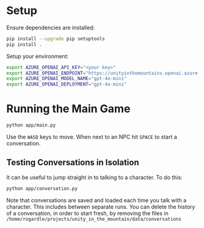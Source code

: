 # Setup

Ensure dependencies are installed:

```bash
pip install --upgrade pip setuptools
pip install .
```

Setup your environment:

```bash
export AZURE_OPENAI_API_KEY="<your key>"
export AZURE_OPENAI_ENDPOINT="https://unityinthemountains.openai.azure.com/"
export AZURE_OPENAI_MODEL_NAME="gpt-4o-mini"
export AZURE_OPENAI_DEPLOYMENT="gpt-4o-mini"
```

# Running the Main Game

```bash
python app/main.py
```

Use the `WASD` keys to move. When next to an NPC hit `SPACE` to start a conversation.

## Testing Conversations in Isolation

It can be useful to jump straight in to talking to a character. To do this:

```bash
python app/conversation.py
```

Note that conversations are saved and loaded each time you talk with a character. This includes between separate runs. You can delete the history of a conversation, in order to start fresh, by removing the files in `/home/rogardle/projects/unity_in_the_mountain/data/conversations`

